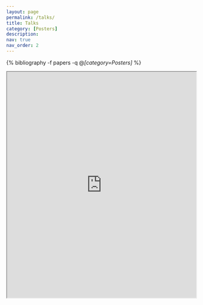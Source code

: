 ```yaml
---
layout: page
permalink: /talks/
title: Talks
category: [Posters]
description:
nav: true
nav_order: 2
---
```


<!-- _pages/talks.md -->
<div class="publications">

{% bibliography -f papers -q @*[category=Posters]* %}

</div>

<iframe src="https://www.dropbox.com/scl/fi/ua72wcitm2w1rp7e7260j/Geometry-Informed-Multi-Compartmental-Diffusion-MRI-Modeling-of-Injured-Peripheral-Nerves.pdf?rlkey=txe2cedrfcqilu9zl70dxt5xj&dl=0" width="100%" height="600px"></iframe>
